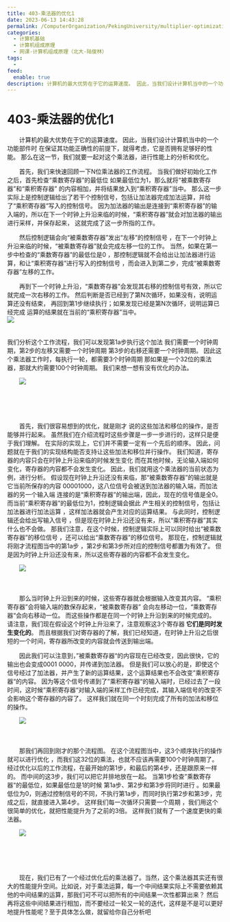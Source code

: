 ```yaml
---
title: 403-乘法器的优化1
date: 2023-06-13 14:43:28
permalink: /ComputerOrganization/PekingUniversity/multiplier-optimization-1
categories:
  - 计算机基础
  - 计算机组成原理
  - 网课-计算机组成原理（北大-陆俊林）
tags:
  - 
feed:
  enable: true
description: 计算机的最大优势在于它的运算速度。 因此，当我们设计计算机当中的一个功能部件时 在保证其功能正确性的前提下，就得考虑，它是否拥有足够好的性能。 那么在这一节，我们就要一起对这个乘法器，进行性能上的分析和优化。
---
```

# 403-乘法器的优化1

　　计算机的最大优势在于它的运算速度。 因此，当我们设计计算机当中的一个功能部件时 在保证其功能正确性的前提下，就得考虑，它是否拥有足够好的性能。 那么在这一节，我们就要一起对这个乘法器，进行性能上的分析和优化。
<!-- more -->
　　首先，我们来快速回顾一下N位乘法器的工作流程。 当我们做好初始化工作之后，首先检查“乘数寄存器”的最低位 如果最低位为1，那么就将“被乘数寄存器”和“乘积寄存器” 的内容相加，并将结果放入到“乘积寄存器”当中。 那么这一步实际上是控制逻辑给出了若干个控制信号，包括让加法器完成加法运算，并给了“乘积寄存器”写入的控制信号。 因为加法器的输出是连接到“乘积寄存器”的输入端的，所以在下一个时钟上升沿来临的时候，“乘积寄存器”就会对加法器的输出进行采样，并保存起来， 这就完成了这一步所指的工作。 

　　然后控制逻辑会向“被乘数寄存器”发出“左移”的控制信号 ，在下一个时钟上升沿来临的时候，“被乘数寄存器”就会完成左移一位的工作。 当然，如果在第一步中检查的“乘数寄存器”的最低位是0 ，那控制逻辑就不会给出让加法器进行运算，和让“乘积寄存器”进行写入的控制信号 ，而会进入到第二步，完成“被乘数寄存器”左移的工作。 

　　再到下一个时钟上升沿，“乘数寄存器”会发现其右移的控制信号有效，所以它就完成一次右移的工作。 然后判断是否已经到了第N次循环，如果没有，说明运算还没有结束， 再回到第1步继续执行；如果发现已经是第N次循环，说明运算已经完成 运算的结果就在当前的“乘积寄存器”当中。 <br />![](https://image.peterjxl.com/blog/image-20220919224907-3pmin78.png)<br /><br /><br />我们分析这个工作流程，我们可以发现第1a步执行这个加法 我们需要一个时钟周期，第2步的左移又需要一个时钟周期 第3步的右移还需要一个时钟周期。 因此这个乘法器工作时，每执行一轮，都需要3个时钟周期 那如果是一个32位的乘法器，那就大约需要100个时钟周期。 我们来想一想有没有优化的办法。 

　　![](https://image.peterjxl.com/blog/image-20220919224935-zfcn56z.png)

　　‍

　　‍

　　首先，我们很容易想到的优化，就是刚才 说的这些加法和移位的操作，是否能够并行起来。 虽然我们在介绍流程时这些步骤是一步一步进行的，这样只是便于我们理解。 在实际的实现上，它们并不需要一定有一个先后的顺序。 因此，问题就在于我们的实现结构能否支持让这些加法和移位并行操作。 我们知道，寄存器的内容只会在时钟上升沿来临的时候发生变化 而在其他时候，无论输入端如何变化，寄存器的内容都不会发生变化。 因此，我们就用这个乘法器的当前状态为例，进行分析。 假设现在时钟上升沿还没有来临，那“被乘数寄存器”的输出就是它当前所保存的内容 00001000，这八位信号会被送到加法器的输入端，而加法器的另一个输入端 连接的是“乘积寄存器”的输出端，因此，现在的信号值是全0。 而当前“乘积寄存器”的最低位为1，控制逻辑会据此 产生相关的控制信号，包括让加法器进行加法运算  ，这样加法器就会产生对应的运算结果。 与此同时，控制逻辑还会给出写输入信号 ，但是现在时钟上升沿还没有来，所以“乘积寄存器”其实什么也不会做。 那我们注意，在这个时候，控制逻辑实际上可以同时给出“被乘数寄存器”的移位信号 ，还可以给出“乘数寄存器”的移位信号。 那现在，控制逻辑就将刚才流程图当中的第1a步 ，第2步和第3步所对应的控制信号都置为有效了。 但是因为时钟上升沿还没有来，所以这些寄存器的内容都不会发生变化。 

　　![](https://image.peterjxl.com/blog/image-20220919225121-316yy7u.png)

　　‍

　　那么当时钟上升沿到来的时候，这些寄存器就会根据输入改变其内容。 “乘积寄存器”会将输入端的数保存起来，“被乘数寄存器” 会向左移动一位，“乘数寄存器“会向右移动一位。 而这些操作都是在同一个时钟上升沿到来的时候完成的。 请注意，我们现在假设这个时钟上升沿来了，注意观察这3个寄存器 **它们是同时发生变化的**。 而且根据我们对寄存器的了解，我们已经知道，在时钟上升沿之后很短的一个时间，寄存器所改变的内容就会传送到输出端。 

　　因此我们可以注意到，”被乘数寄存器“的内容现在已经改变，因此很快，它的输出也会变成0001 0000，并传递到加法器。 但是我们可以放心的是，即使这个信号经过了加法器，并产生了新的运算结果，这个运算结果也不会改变”乘积寄存器“的内容。 因为等这个信号传递到了”乘积寄存器“的输入端时，已经过去了一段时间，这时候”乘积寄存器“对输入端的采样工作已经完成，其输入端信号的改变不会影响这个寄存器的内容了。 这样我们就在同一个时刻完成了所有的加法和移位的操作。 

　　![](https://image.peterjxl.com/blog/image-20220919225248-ddgbcq8.png)

　　‍

　　那我们再回到刚才的那个流程图。 在这个流程图当中，这3个顺序执行的操作就可以进行优化 ，而我们这32位的乘法，也就不应该再需要100个时钟周期了。 经过优化以后的工作流程，在最开始的第1步，和最后的第4步，还是跟原来一样的。 而中间的这3步，我们可以把它并排地放在一起。 当第1步检查”乘数寄存器“的最低位，如果最低位是1的时候 第1a步、第2步和第3步将同时进行 。如果最低位为0，则通过控制信号的不同，不执行第1a步，而同时执行第2步和第3步，完成之后，就直接进入第4步。 这样我们每一次循环只需要一个周期 ，我们用这个很简单的优化，就把性能提升为了之前的3倍。 这样我们就有了一个速度更快的乘法器。

　　![](https://image.peterjxl.com/blog/image-20220919225348-fp3m5fm.png)

　　‍

　　‍

　　现在，我们已有了一个经过优化后的乘法器了。当然，这个乘法器其实还有很大的性能提升空间。比如说，对于乘法运算，每一个中间结果实际上不需要依赖其他的中间结果的运算，那我们可不可以把所有的中间结果一次性都算出来？ 然后再将这些中间结果进行相加，而不要经过一轮又一轮的迭代，这样是不是可以更好地提升性能呢？至于具体怎么做，就留给你自己分析吧
